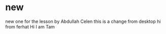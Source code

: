 # new
new one for the lesson by Abdullah Celen
this is a change from desktop
hi from ferhat
Hi I am Tam